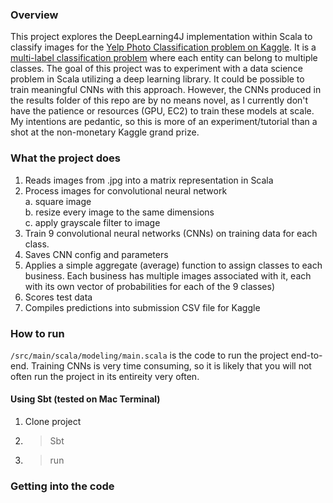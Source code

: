 ### Overview

This project explores the DeepLearning4J implementation within Scala to classify images for the [Yelp Photo Classification problem on Kaggle].
It is a [multi-label classification problem] where each entity can belong to multiple classes.  The goal of this project was to experiment 
with a data science problem in Scala utilizing a deep learning library.  It could be possible to train meaningful CNNs with this approach.
However, the CNNs produced in the results folder of this repo are by no means novel, as I currently
don't have the patience or resources (GPU, EC2) to train these models at scale.  My intentions are pedantic, so this is more of an experiment/tutorial than
a shot at the non-monetary Kaggle grand prize.

### What the project does

1. Reads images from .jpg into a matrix representation in Scala  
2. Process images for convolutional neural network  
  a. square image  
  b. resize every image to the same dimensions  
  c. apply grayscale filter to image  
3. Train 9 convolutional neural networks (CNNs) on training data for each class.
4. Saves CNN config and parameters
5. Applies a simple aggregate (average) function to assign classes to each business.  Each business has multiple images associated with it, each with its own vector of probabilities for each of the 9 classes)
6. Scores test data
7. Compiles predictions into submission CSV file for Kaggle

### How to run 

`/src/main/scala/modeling/main.scala` is the code to run the project end-to-end.  Training CNNs is very time consuming, so it is
likely that you will not often run the project in its entireity very often.

#### Using Sbt (tested on Mac Terminal)
1. Clone project
2. > Sbt 
3. > run

### Getting into the code





[Multi-Label classification problem]: https://en.wikipedia.org/wiki/Multi-label_classification
[Yelp Photo Classification problem on Kaggle]: https://www.kaggle.com/c/yelp-restaurant-photo-classification
